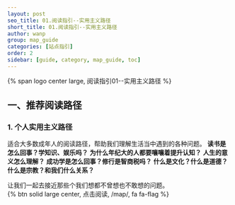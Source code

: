 ```yaml
---
layout: post
seo_title: 01.阅读指引--实用主义路径
short_title: 01.阅读指引--实用主义路径
author: wanp
group: map_guide
categories: [站点指引]
order: 2
sidebar: [guide, category, map_guide, toc]
---
```


<p>
{% span logo center large, 阅读指引01--实用主义路径 %}
</p>

## 一、推荐阅读路径

### 1. 个人实用主义路径
适合大多数成年人的阅读路径，帮助我们理解生活当中遇到的各种问题。
**读书是怎么回事？学知识、娱乐吗？**
**为什么年纪大的人都要嚷嚷着提升认知？**
**人生的意义怎么理解？**
**成功学是怎么回事？修行是智商税吗？**
**什么是文化？什么是道德？什么是宗教？和我们什么关系？**

让我们一起去接近那些个我们想都不曾想也不敢想的问题。
<br>
{% btn solid large center, 点击阅读, /map/, fa fa-flag %}
